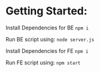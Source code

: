# Getting Started: 

Install Dependencies for BE
`npm i `

Run BE script using: 
`node server.js`

Install Dependencies for FE
`npm i `

Run FE script using: 
`npm start`

